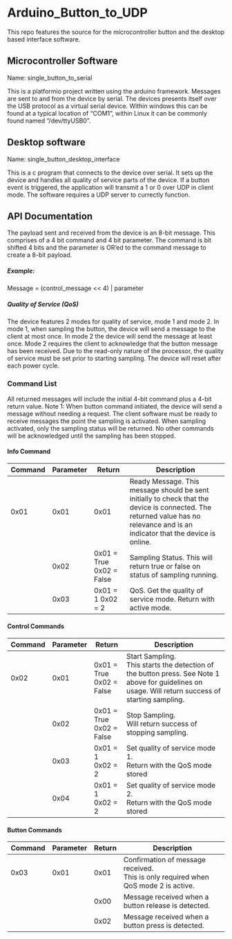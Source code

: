 # Arduino_Button_to_UDP

This repo features the source for the microcontroller button and the desktop based interface software.


## Microcontroller Software

Name: single_button_to_serial

This is a platformio project written using the arduino framework. Messages are sent to and from the device by serial.
The devices presents itself over the USB protocol as a virtual serial device. Within windows this can be found at a typical location of “COM1”, within Linux it can be commonly found named “/dev/ttyUSB0”.

## Desktop software

Name: single_button_desktop_interface

This is a c program that connects to the device over serial. It sets up the device and handles all quality of service parts of the device. If a button event is triggered, the application will transmit a 1 or 0 over UDP in client mode. 
The software requires a UDP server to currectly function.

## API Documentation
The payload sent and received from the device is an 8-bit message. This comprises of a 4 bit command and 4 bit parameter. The command is bit shifted 4 bits and the parameter is OR’ed to the command message to create a 8-bit payload.

##### Example:
Message = (control_message << 4) | parameter

##### Quality of Service (QoS)
The device features 2 modes for quality of service, mode 1 and mode 2. In mode 1, when sampling the button, the device will send a message to the client at most once. In mode 2 the device will send the message at least once. Mode 2 requires the client to acknowledge that the button message has been received.
Due to the read-only nature of the processor, the quality of service must be set prior to starting sampling. The device will reset after each power cycle.


### Command List
All returned messages will include the initial 4-bit command plus a 4-bit return value.
Note 1: When button command initiated, the device will send a message without needing a request. The client software must be ready to receive messages the point the sampling is activated. When sampling activated, only the sampling status will be returned. No other commands will be acknowledged until the sampling has been stopped.

#### Info Command

|Command|Parameter|Return|Description|
|-------|---------|------|-----------|
|0x01   |0x01     |0x01  |Ready Message. This message should be sent initially to check that the device is connected. The returned value has no relevance and is an indicator that the device is online.|
|       |0x02     |0x01 = True  0x02 = False|Sampling Status. This will return true or false on status of sampling running.|
|       |0x03     |0x01 = 1  0x02 = 2|QoS. Get the quality of service mode. Return with active mode.|


#### Control Commands
|Command|Parameter|Return        |Description|
|-------|---------|--------------|-----------|
|0x02   |0x01     |0x01 = True <br>0x02 = False|Start Sampling.  <br>This starts the detection of the button press.  See Note 1 above for guidelines on usage. Will return success  of starting sampling.|
|       |0x02     |0x01 = True <br>0x02 = False|Stop Sampling.  <br>Will return success of stopping sampling.|
|       |0x03     |0x01 = 1 <br>0x02 = 2|Set quality of service mode 1.  <br>Return with the QoS mode stored|
|       |0x04     |0x01 = 1 <br>0x02 = 2|Set quality of service mode 2.  <br>Return with the QoS mode stored|

#### Button Commands
|Command|Parameter|Return        |Description|
|-------|---------|--------------|-----------|
|0x03   | 0x01    |0x01          |Confirmation of message received.  <br>This is only required when QoS mode 2 is active.
| |  |0x00| Message received when a button release is detected.|
| |  |0x02| Message received when a button press is detected.|
